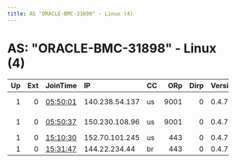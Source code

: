 ```yaml
---
title: AS "ORACLE-BMC-31898" - Linux (4)
---
```


# AS: "ORACLE-BMC-31898" - Linux (4)

|   Up |   Ext | JoinTime                                                                                              | IP             | CC   |   ORp |   Dirp | Version   | Contact                      | Nickname   |   eFamMembers |
|-----:|------:|:------------------------------------------------------------------------------------------------------|:---------------|:-----|------:|-------:|:----------|:-----------------------------|:-----------|--------------:|
|    1 |     0 | [05:50:01](https://nusenu.github.io/OrNetStats/w/relay/60FCBD0DD1F537C30107132222D8F8E6C570A0A4.html) | 140.238.54.137 | us   |  9001 |      0 | 0.4.7.13  | Akiva &lt;mgpfphnqq@mozmail. | akiva1     |             2 |
|    1 |     0 | [05:50:37](https://nusenu.github.io/OrNetStats/w/relay/D5CC43381CF76E95448973BA1EAFB77DCC32025E.html) | 150.230.108.96 | us   |  9001 |      0 | 0.4.7.13  | Akiva &lt;mgpfphnqq@mozmail. | akiva2     |             2 |
|    1 |     0 | [15:10:30](https://nusenu.github.io/OrNetStats/w/relay/FA310C324C860AE41953D70D3D51BB8250BA7BC7.html) | 152.70.101.245 | us   |   443 |      0 | 0.4.7.13  | 0                            | 0          |             1 |
|    1 |     0 | [15:31:47](https://nusenu.github.io/OrNetStats/w/relay/D3F30647183C1A20DB58107ECFBAF1F77C1BEEBD.html) | 144.22.234.44  | br   |   443 |      0 | 0.4.7.13  | 0                            | 0          |             1 |
